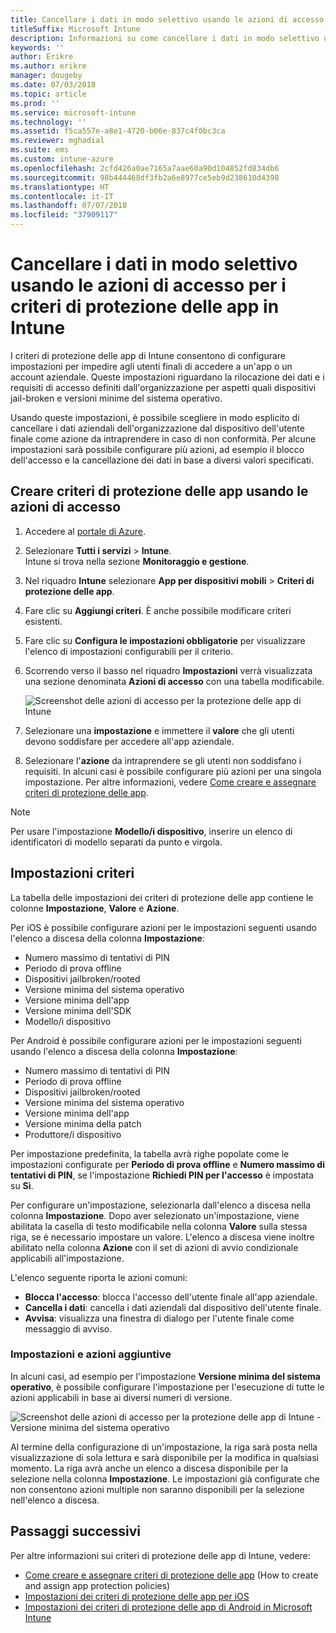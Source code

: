 ```yaml
---
title: Cancellare i dati in modo selettivo usando le azioni di accesso per i criteri di protezione delle app
titleSuffix: Microsoft Intune
description: Informazioni su come cancellare i dati in modo selettivo usando le azioni di accesso per i criteri di protezione delle app in Microsoft Intune.
keywords: ''
author: Erikre
ms.author: erikre
manager: dougeby
ms.date: 07/03/2018
ms.topic: article
ms.prod: ''
ms.service: microsoft-intune
ms.technology: ''
ms.assetid: f5ca557e-a8e1-4720-b06e-837c4f0bc3ca
ms.reviewer: mghadial
ms.suite: ems
ms.custom: intune-azure
ms.openlocfilehash: 2cfd426a0ae7165a7aae60a90d104852fd834db6
ms.sourcegitcommit: 98b444468df3fb2a6e8977ce5eb9d238610d4398
ms.translationtype: HT
ms.contentlocale: it-IT
ms.lasthandoff: 07/07/2018
ms.locfileid: "37909117"
---
```

# <a name="selectively-wipe-data-using-app-protection-policy-access-actions-in-intune"></a>Cancellare i dati in modo selettivo usando le azioni di accesso per i criteri di protezione delle app in Intune

I criteri di protezione delle app di Intune consentono di configurare impostazioni per impedire agli utenti finali di accedere a un'app o un account aziendale. Queste impostazioni riguardano la rilocazione dei dati e i requisiti di accesso definiti dall'organizzazione per aspetti quali dispositivi jail-broken e versioni minime del sistema operativo.
 
Usando queste impostazioni, è possibile scegliere in modo esplicito di cancellare i dati aziendali dell'organizzazione dal dispositivo dell'utente finale come azione da intraprendere in caso di non conformità. Per alcune impostazioni sarà possibile configurare più azioni, ad esempio il blocco dell'accesso e la cancellazione dei dati in base a diversi valori specificati.

## <a name="create-an-app-protection-policy-using-access-actions"></a>Creare criteri di protezione delle app usando le azioni di accesso

1. Accedere al [portale di Azure](https://portal.azure.com).
2. Selezionare **Tutti i servizi** > **Intune**.  
    Intune si trova nella sezione **Monitoraggio e gestione**.
3. Nel riquadro **Intune** selezionare **App per dispositivi mobili** > **Criteri di protezione delle app**.
4. Fare clic su **Aggiungi criteri**. È anche possibile modificare criteri esistenti. 
5. Fare clic su **Configura le impostazioni obbligatorie** per visualizzare l'elenco di impostazioni configurabili per il criterio. 
6. Scorrendo verso il basso nel riquadro **Impostazioni** verrà visualizzata una sezione denominata **Azioni di accesso** con una tabella modificabile.

    ![Screenshot delle azioni di accesso per la protezione delle app di Intune](./media/apps-selective-wipe-access-actions01.png)

7. Selezionare una **impostazione** e immettere il **valore** che gli utenti devono soddisfare per accedere all'app aziendale. 
8. Selezionare l'**azione** da intraprendere se gli utenti non soddisfano i requisiti. In alcuni casi è possibile configurare più azioni per una singola impostazione. Per altre informazioni, vedere [Come creare e assegnare criteri di protezione delle app](app-protection-policies.md).

>[!NOTE]
> Per usare l'impostazione **Modello/i dispositivo**, inserire un elenco di identificatori di modello separati da punto e virgola. 

## <a name="policy-settings"></a>Impostazioni criteri 

La tabella delle impostazioni dei criteri di protezione delle app contiene le colonne **Impostazione**, **Valore** e **Azione**.

Per iOS è possibile configurare azioni per le impostazioni seguenti usando l'elenco a discesa della colonna **Impostazione**:
-  Numero massimo di tentativi di PIN
-  Periodo di prova offline
-  Dispositivi jailbroken/rooted
-  Versione minima del sistema operativo
-  Versione minima dell'app
-  Versione minima dell'SDK
-  Modello/i dispositivo

Per Android è possibile configurare azioni per le impostazioni seguenti usando l'elenco a discesa della colonna **Impostazione**:
-  Numero massimo di tentativi di PIN
-  Periodo di prova offline
-  Dispositivi jailbroken/rooted
-  Versione minima del sistema operativo
-  Versione minima dell'app
-  Versione minima della patch
-  Produttore/i dispositivo

Per impostazione predefinita, la tabella avrà righe popolate come le impostazioni configurate per **Periodo di prova offline** e **Numero massimo di tentativi di PIN**, se l'impostazione **Richiedi PIN per l'accesso** è impostata su **Sì**.
 
Per configurare un'impostazione, selezionarla dall'elenco a discesa nella colonna **Impostazione**. Dopo aver selezionato un'impostazione, viene abilitata la casella di testo modificabile nella colonna **Valore** sulla stessa riga, se è necessario impostare un valore. L'elenco a discesa viene inoltre abilitato nella colonna **Azione** con il set di azioni di avvio condizionale applicabili all'impostazione. 

L'elenco seguente riporta le azioni comuni:
-  **Blocca l'accesso**: blocca l'accesso dell'utente finale all'app aziendale.
-  **Cancella i dati**: cancella i dati aziendali dal dispositivo dell'utente finale.
-  **Avvisa**: visualizza una finestra di dialogo per l'utente finale come messaggio di avviso.

### <a name="additional-settings-and-actions"></a>Impostazioni e azioni aggiuntive 

In alcuni casi, ad esempio per l'impostazione **Versione minima del sistema operativo**, è possibile configurare l'impostazione per l'esecuzione di tutte le azioni applicabili in base ai diversi numeri di versione. 

![Screenshot delle azioni di accesso per la protezione delle app di Intune - Versione minima del sistema operativo](./media/apps-selective-wipe-access-actions05.png)

Al termine della configurazione di un'impostazione, la riga sarà posta nella visualizzazione di sola lettura e sarà disponibile per la modifica in qualsiasi momento. La riga avrà anche un elenco a discesa disponibile per la selezione nella colonna **Impostazione**. Le impostazioni già configurate che non consentono azioni multiple non saranno disponibili per la selezione nell'elenco a discesa.

## <a name="next-steps"></a>Passaggi successivi

Per altre informazioni sui criteri di protezione delle app di Intune, vedere:
- [Come creare e assegnare criteri di protezione delle app](app-protection-policies.md) (How to create and assign app protection policies)
- [Impostazioni dei criteri di protezione delle app per iOS](app-protection-policy-settings-ios.md)
- [Impostazioni dei criteri di protezione delle app di Android in Microsoft Intune](app-protection-policy-settings-android.md) 


